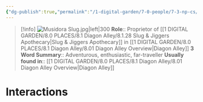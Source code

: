 ```yaml
---
{"dg-publish":true,"permalink":"/1-digital-garden/7-0-people/7-3-np-cs/musidora-slugg/","tags":["#person","diagon-alley","diagon-alley-resident","shopkeeper"]}
---
```


>[!info] 
>![Musidora Slug.jpg|left|300](/img/user/1%20DIGITAL%20GARDEN/7.0%20PEOPLE/7.3%20NPCs/Headshots/Musidora%20Slug.jpg)
>**Role**:: Proprietor of [[1 DIGITAL GARDEN/8.0 PLACES/8.1 Diagon Alley/8.1.28 Slug & Jiggers Apothecary\|Slug & Jiggers Apothecary]] in [[1 DIGITAL GARDEN/8.0 PLACES/8.1 Diagon Alley/8.01 Diagon Alley Overview\|Diagon Alley]]
>**3 Word Summary**:: Adventurous, enthusiastic, far-traveller
>**Usually found in**:: [[1 DIGITAL GARDEN/8.0 PLACES/8.1 Diagon Alley/8.01 Diagon Alley Overview\|Diagon Alley]]

# Interactions

